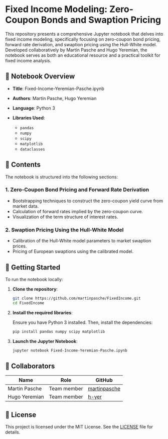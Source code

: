 
# Fixed Income Modeling: Zero-Coupon Bonds and Swaption Pricing

This repository presents a comprehensive Jupyter notebook that delves into fixed income modeling, specifically focusing on zero-coupon bond pricing, forward rate derivation, and swaption pricing using the Hull-White model. Developed collaboratively by Martín Pasche and Hugo Yeremian, the notebook serves as both an educational resource and a practical toolkit for fixed income analysis.

## 📘 Notebook Overview

* **Title**: Fixed-Income-Yeremian-Pasche.ipynb
* **Authors**: Martín Pasche, Hugo Yeremian
* **Language**: Python 3
* **Libraries Used**:

  * `pandas`
  * `numpy`
  * `scipy`
  * `matplotlib`
  * `dataclasses`

## 🧾 Contents

The notebook is structured into the following sections:

### 1. Zero-Coupon Bond Pricing and Forward Rate Derivation

* Bootstrapping techniques to construct the zero-coupon yield curve from market data.
* Calculation of forward rates implied by the zero-coupon curve.
* Visualization of the term structure of interest rates.

### 2. Swaption Pricing Using the Hull-White Model

* Calibration of the Hull-White model parameters to market swaption prices.
* Pricing of European swaptions using the calibrated model.

## 🚀 Getting Started

To run the notebook locally:

1. **Clone the repository**:

   ```bash
   git clone https://github.com/martinpasche/FixedIncome.git
   cd FixedIncome
   ```

2. **Install the required libraries**:

   Ensure you have Python 3 installed. Then, install the dependencies:

   ```bash
   pip install pandas numpy scipy matplotlib
   ```

3. **Launch the Jupyter Notebook**:

   ```bash
   jupyter notebook Fixed-Income-Yeremian-Pasche.ipynb
   ```


## 🤝 Collaborators

| Name             | Role                      | GitHub                                          |
| ---------------- | ------------------------- | ----------------------------------------------- |
| Martin Pasche    | Team member | [martinpasche](https://github.com/martinpasche) |
| Hugo Yeremian  | Team member     | [h-yer](https://github.com/h-yer)           |


## 📄 License

This project is licensed under the MIT License. See the [LICENSE](LICENSE) file for details.
